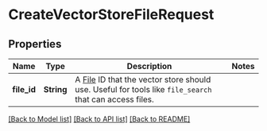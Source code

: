 # CreateVectorStoreFileRequest

## Properties

Name | Type | Description | Notes
------------ | ------------- | ------------- | -------------
**file_id** | **String** | A [File](/docs/api-reference/files) ID that the vector store should use. Useful for tools like `file_search` that can access files. | 

[[Back to Model list]](../README.md#documentation-for-models) [[Back to API list]](../README.md#documentation-for-api-endpoints) [[Back to README]](../README.md)


